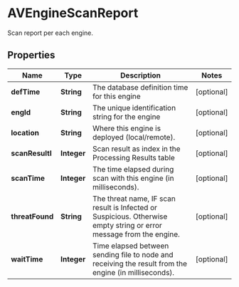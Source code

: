 

# AVEngineScanReport

Scan report per each engine.
## Properties

Name | Type | Description | Notes
------------ | ------------- | ------------- | -------------
**defTime** | **String** | The database definition time for this engine |  [optional]
**engId** | **String** | The  unique identification string for the engine |  [optional]
**location** | **String** | Where this engine is deployed (local/remote). |  [optional]
**scanResultI** | **Integer** | Scan result as index in the Processing Results table |  [optional]
**scanTime** | **Integer** | The time elapsed during scan with this engine (in milliseconds). |  [optional]
**threatFound** | **String** | The threat name, IF scan result is Infected or Suspicious. Otherwise empty string or error message from the engine. |  [optional]
**waitTime** | **Integer** | Time elapsed between sending file to node and receiving the result from the engine (in milliseconds). |  [optional]



